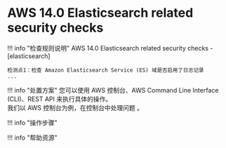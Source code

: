 # AWS 14.0 Elasticsearch related security checks

!!! info "检查规则说明"
    AWS 14.0 Elasticsearch related security checks - [elasticsearch]

    检测点1：检查 Amazon Elasticsearch Service (ES) 域是否启用了日志记录
    ...

    
!!! info "处置方案"
    您可以使用 AWS 控制台、AWS Command Line Interface (CLI)、REST API 来执行具体的操作。   
    我们以 AWS 控制台为例，在控制台中处理问题 。



!!! info "操作步骤"





!!! info "帮助资源"
    